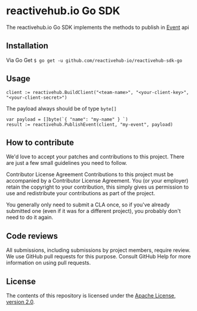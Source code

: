 # reactivehub.io Go SDK

The reactivehub.io Go SDK implements the methods to publish in [Event](https://docs.reactivehub.io/guide/events) api 

## Installation

Via Go Get
``` $ go get -u github.com/reactivehub-io/reactivehub-sdk-go ```

## Usage

```
client := reactivehub.BuildClient("<team-name>", "<your-client-key>", "<your-client-secret>")
```
The payload always should be of type ```byte[]```
```
var payload = []byte(`{ "name": "my-name" } `)
result := reactivehub.PublishEvent(client, "my-event", payload)

```

## How to contribute
We'd love to accept your patches and contributions to this project. There are just a few small guidelines you need to follow.

Contributor License Agreement
Contributions to this project must be accompanied by a Contributor License Agreement. You (or your employer) retain the copyright to your contribution, this simply gives us permission to use and redistribute your contributions as part of the project.

You generally only need to submit a CLA once, so if you've already submitted one (even if it was for a different project), you probably don't need to do it again.

## Code reviews
All submissions, including submissions by project members, require review. We use GitHub pull requests for this purpose. Consult GitHub Help for more information on using pull requests.

## License

The contents of this repository is licensed under the
[Apache License, version 2.0](http://www.apache.org/licenses/LICENSE-2.0).



